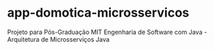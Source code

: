 # app-domotica-microsservicos
Projeto para Pós-Graduação MIT Engenharia de Software com Java - Arquitetura de Microsserviços Java

